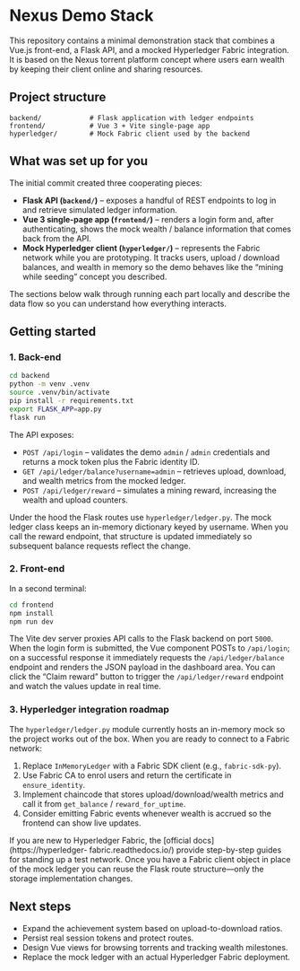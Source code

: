 # Nexus Demo Stack

This repository contains a minimal demonstration stack that combines a Vue.js
front-end, a Flask API, and a mocked Hyperledger Fabric integration. It is
based on the Nexus torrent platform concept where users earn wealth by keeping
their client online and sharing resources.

## Project structure

```
backend/            # Flask application with ledger endpoints
frontend/           # Vue 3 + Vite single-page app
hyperledger/        # Mock Fabric client used by the backend
```

## What was set up for you

The initial commit created three cooperating pieces:

- **Flask API (`backend/`)** – exposes a handful of REST endpoints to log in
  and retrieve simulated ledger information.
- **Vue 3 single-page app (`frontend/`)** – renders a login form and, after
  authenticating, shows the mock wealth / balance information that comes back
  from the API.
- **Mock Hyperledger client (`hyperledger/`)** – represents the Fabric network
  while you are prototyping. It tracks users, upload / download balances, and
  wealth in memory so the demo behaves like the “mining while seeding” concept
  you described.

The sections below walk through running each part locally and describe the data
flow so you can understand how everything interacts.

## Getting started

### 1. Back-end

```bash
cd backend
python -m venv .venv
source .venv/bin/activate
pip install -r requirements.txt
export FLASK_APP=app.py
flask run
```

The API exposes:

- `POST /api/login` – validates the demo `admin` / `admin` credentials and
  returns a mock token plus the Fabric identity ID.
- `GET /api/ledger/balance?username=admin` – retrieves upload, download, and
  wealth metrics from the mocked ledger.
- `POST /api/ledger/reward` – simulates a mining reward, increasing the wealth
  and upload counters.

Under the hood the Flask routes use `hyperledger/ledger.py`. The mock ledger
class keeps an in-memory dictionary keyed by username. When you call the reward
endpoint, that structure is updated immediately so subsequent balance requests
reflect the change.

### 2. Front-end

In a second terminal:

```bash
cd frontend
npm install
npm run dev
```

The Vite dev server proxies API calls to the Flask backend on port `5000`. When
the login form is submitted, the Vue component POSTs to `/api/login`; on a
successful response it immediately requests the `/api/ledger/balance` endpoint
and renders the JSON payload in the dashboard area. You can click the “Claim
reward” button to trigger the `/api/ledger/reward` endpoint and watch the values
update in real time.

### 3. Hyperledger integration roadmap

The `hyperledger/ledger.py` module currently hosts an in-memory mock so the
project works out of the box. When you are ready to connect to a Fabric
network:

1. Replace `InMemoryLedger` with a Fabric SDK client (e.g.,
   `fabric-sdk-py`).
2. Use Fabric CA to enrol users and return the certificate in
   `ensure_identity`.
3. Implement chaincode that stores upload/download/wealth metrics and call it
   from `get_balance` / `reward_for_uptime`.
4. Consider emitting Fabric events whenever wealth is accrued so the frontend
   can show live updates.

If you are new to Hyperledger Fabric, the [official docs](https://hyperledger-
fabric.readthedocs.io/) provide step-by-step guides for standing up a test
network. Once you have a Fabric client object in place of the mock ledger you
can reuse the Flask route structure—only the storage implementation changes.

## Next steps

- Expand the achievement system based on upload-to-download ratios.
- Persist real session tokens and protect routes.
- Design Vue views for browsing torrents and tracking wealth milestones.
- Replace the mock ledger with an actual Hyperledger Fabric deployment.
